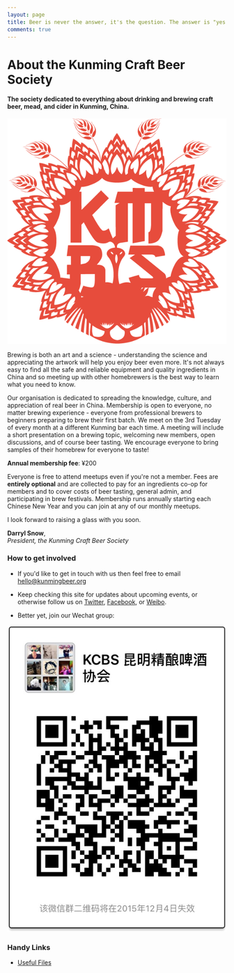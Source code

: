 ```yaml
---
layout: page
title: Beer is never the answer, it's the question. The answer is "yes please".
comments: true
---
```


# About the Kunming Craft Beer Society
#### The society dedicated to everything about drinking and brewing craft beer, mead, and cider in Kunming, China.

![Kunming Craft Beer Society Logo](/assets/images/logo-red.png)

Brewing is both an art and a science - understanding the science and appreciating the artwork will help you enjoy beer even more. It's not always easy to find all the safe and reliable equipment and quality ingredients in China and so meeting up with other homebrewers is the best way to learn what you need to know.

Our organisation is dedicated to spreading the knowledge, culture, and appreciation of real beer in China. Membership is open to everyone, no matter brewing experience - everyone from professional brewers to beginners preparing to brew their first batch. We meet on the 3rd Tuesday of every month at a different Kunming bar each time. A meeting will include a short presentation on a brewing topic, welcoming new members, open discussions, and of course beer tasting. We encourage everyone to bring samples of their homebrew for everyone to taste!

**Annual membership fee**: ¥200

Everyone is free to attend meetups even if you're not a member. Fees are **entirely optional** and are collected to pay for an ingredients co-op for members and to cover costs of beer tasting, general admin, and participating in brew festivals. Membership runs annually starting each Chinese New Year and you can join at any of our monthly meetups.

<div class="message">
	<p>I look forward to raising a glass with you soon.</p>
	<p><strong>Darryl Snow</strong>,<br>
	<em>President, the Kunming Craft Beer Society</em></p>
</div>

### How to get involved

* If you'd like to get in touch with us then feel free to email [hello@kunmingbeer.org](mailto:hello@kunmingbeer.org)

* Keep checking this site for updates about upcoming events, or otherwise follow us on [Twitter](https://twitter.com/kunmingbeer), [Facebook](https://facebook.com/kunmingbeer), or [Weibo](http://www.weibo.com/u/5228263128).

* Better yet, join our Wechat group:

![KHS Wechat Group QR Code](/media/qr-code.jpg)

### Handy Links

* [Useful Files](/files.html)